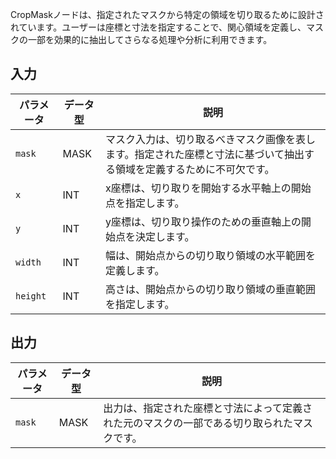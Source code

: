 CropMaskノードは、指定されたマスクから特定の領域を切り取るために設計されています。ユーザーは座標と寸法を指定することで、関心領域を定義し、マスクの一部を効果的に抽出してさらなる処理や分析に利用できます。

## 入力

| パラメータ | データ型 | 説明 |
|-----------|-------------|-------------|
| `mask`    | MASK        | マスク入力は、切り取るべきマスク画像を表します。指定された座標と寸法に基づいて抽出する領域を定義するために不可欠です。 |
| `x`       | INT         | x座標は、切り取りを開始する水平軸上の開始点を指定します。 |
| `y`       | INT         | y座標は、切り取り操作のための垂直軸上の開始点を決定します。 |
| `width`   | INT         | 幅は、開始点からの切り取り領域の水平範囲を定義します。 |
| `height`  | INT         | 高さは、開始点からの切り取り領域の垂直範囲を指定します。 |

## 出力

| パラメータ | データ型 | 説明 |
|-----------|-------------|-------------|
| `mask`    | MASK        | 出力は、指定された座標と寸法によって定義された元のマスクの一部である切り取られたマスクです。 |
